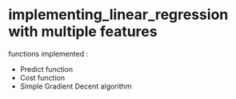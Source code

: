 # implementing_linear_regression with multiple features
functions implemented :
* Predict function
* Cost function 
* Simple Gradient Decent algorithm

